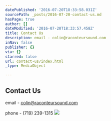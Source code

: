 ```yaml
---
datePublished: '2016-07-20T18:33:58.031Z'
sourcePath: _posts/2016-07-20-contact-us.md
hasPage: true
author: []
dateModified: '2016-07-20T18:33:57.458Z'
title: Contact Us
description: email - colin@raconteursound.com
inNav: false
publisher: {}
via: {}
starred: false
url: contact-us/index.html
_type: MediaObject

---
```

## Contact Us

email - colin@raconteursound.com

phone - (719) 239-1315
![](https://the-grid-user-content.s3-us-west-2.amazonaws.com/56a44e1b-9333-424a-8de3-156544a0abb1.jpg)